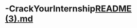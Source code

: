 # -CrackYourInternship[README (3).md](https://github.com/khushi2762/-CrackYourInternship/files/8779714/README.3.md)

